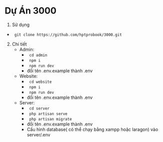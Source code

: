 # Dự Án 3000
1. Sử dụng
  -  `` git clone https://github.com/hptprobook/3000.git``
2. Chi tiết
     * Admin:
       - `` cd admin``
       - `` npm i``
       - `` npm run dev``
       - đổi tên .env.example thành .env
     * Website:
       - `` cd website``
       - `` npm i``
       - `` npm run dev``
       - đổi tên .env.example thành .env
     * Server:
       - `` cd server``
       - `` php artisan serve``
       - `` php artisan migrate``
       - đổi tên .env.example thành .env
       - Cấu hình database( có thể chạy bằng xampp hoặc laragon) vào server/.env
